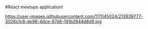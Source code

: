 #React meetups application!

https://user-images.githubusercontent.com/117045024/213939777-3026c1c8-de96-4dce-87d6-191b2844d8d9.jpg
